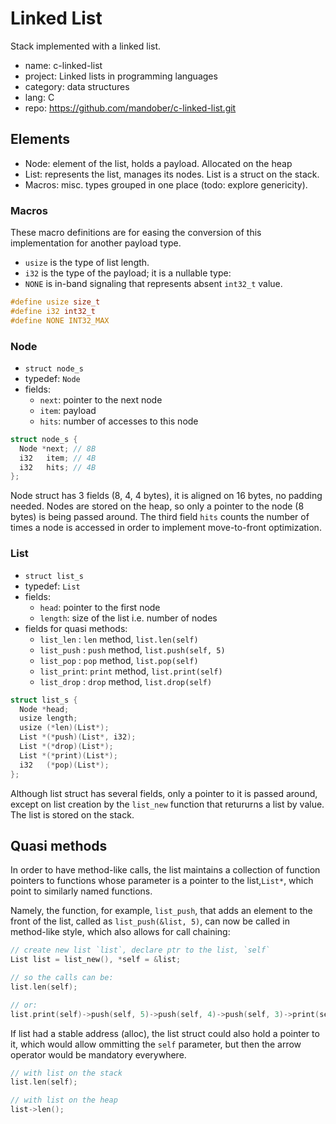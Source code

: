 # Linked List

Stack implemented with a linked list.

- name: c-linked-list
- project: Linked lists in programming languages
- category: data structures
- lang: C
- repo: https://github.com/mandober/c-linked-list.git


## Elements
- Node: element of the list, holds a payload. Allocated on the heap
- List: represents the list, manages its nodes. List is a struct on the stack.
- Macros: misc. types grouped in one place (todo: explore genericity).


### Macros
These macro definitions are for easing the conversion of this implementation for another payload type.

- `usize` is the type of list length.
- `i32` is the type of the payload; it is a nullable type:
- `NONE` is in-band signaling that represents absent `int32_t` value.

```c
#define usize size_t
#define i32 int32_t
#define NONE INT32_MAX
```



### Node

- `struct node_s`
- typedef: `Node`
- fields:
  - `next`: pointer to the next node
  - `item`: payload
  - `hits`: number of accesses to this node

```c
struct node_s {
  Node *next; // 8B
  i32   item; // 4B
  i32   hits; // 4B
};
```

Node struct has 3 fields (8, 4, 4 bytes), it is aligned on 16 bytes, no padding needed. Nodes are stored on the heap, so only a pointer to the node (8 bytes) is being passed around. The third field `hits` counts the number of times a node is accessed in order to implement move-to-front optimization.



### List

- `struct list_s`
- typedef: `List`
- fields:
  - `head`: pointer to the first node
  - `length`: size of the list i.e. number of nodes
- fields for quasi methods:
  - `list_len`  : `len` method, `list.len(self)`
  - `list_push` : `push` method, `list.push(self, 5)`
  - `list_pop`  : `pop` method, `list.pop(self)`
  - `list_print`: `print` method, `list.print(self)`
  - `list_drop` : `drop` method, `list.drop(self)`

```c
struct list_s {
  Node *head;
  usize length;
  usize (*len)(List*);
  List *(*push)(List*, i32);
  List *(*drop)(List*);
  List *(*print)(List*);
  i32   (*pop)(List*);
};
```

Although list struct has several fields, only a pointer to it is passed around, except on list creation by the `list_new` function that retururns a list by value. The list is stored on the stack.


## Quasi methods
In order to have method-like calls, the list maintains a collection of function pointers to functions whose parameter is a pointer to the list,`List*`, which point to similarly named functions.

Namely, the function, for example, `list_push`, that adds an element to the front of the list, called as `list_push(&list, 5)`, can now be called in method-like style, which also allows for call chaining:

```c
// create new list `list`, declare ptr to the list, `self`
List list = list_new(), *self = &list;

// so the calls can be:
list.len(self);

// or:
list.print(self)->push(self, 5)->push(self, 4)->push(self, 3)->print(self);
```

If list had a stable address (alloc), the list struct could also hold a pointer to it, which would allow ommitting the `self` parameter, but then the arrow operator would be mandatory everywhere.

```c
// with list on the stack
list.len(self);

// with list on the heap
list->len();
```
